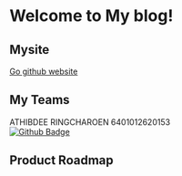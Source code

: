 # Welcome to My blog!

## Mysite

[Go github website](https://shira0ri145.github.io/Mercuone-Blog/)         

## My Teams

ATHIBDEE RINGCHAROEN 6401012620153  
[![Github Badge](https://img.shields.io/badge/-Athibdee-333?style=flat&logo=Github&logoColor=white)](https://github.com/Athibdee)

## Product Roadmap
